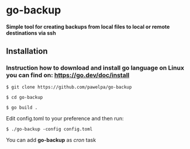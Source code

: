 # go-backup 
####  Simple tool for creating backups from local files to local or remote destinations via ssh

## Installation

### Instruction how to download and install go language on Linux you can find on: https://go.dev/doc/install

```$ git clone https://github.com/pawelpa/go-backup ```

```$ cd go-backup ```

```$ go build .```

Edit config.toml to your preference and then run:

```$ ./go-backup -config config.toml```

You can add **go-backup** as *cron* task